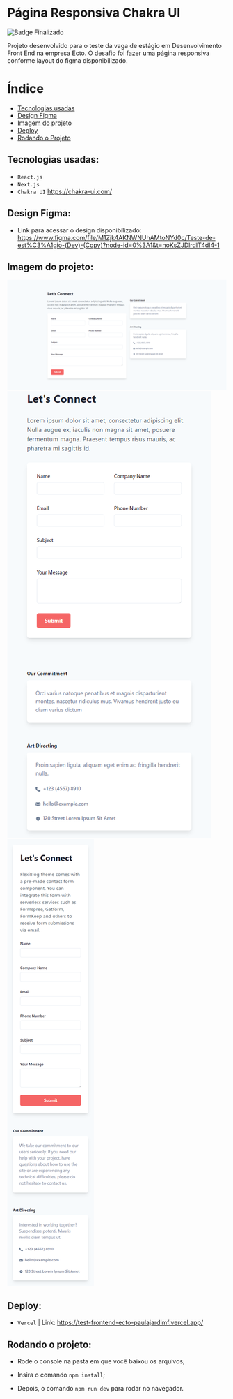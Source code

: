 # Página Responsiva Chakra UI

![Badge Finalizado](http://img.shields.io/static/v1?label=STATUS&message=FINALIZADO&color=GREEN&style=for-the-badge)

Projeto desenvolvido para o teste da vaga de estágio em Desenvolvimento Front End na empresa Ecto.
O desafio foi fazer uma página responsiva conforme layout do figma disponibilizado.

# Índice

* [Tecnologias usadas](#tecnologias-usadas)
* [Design Figma](#design-figma)
* [Imagem do projeto](#imagem-do-projeto)
* [Deploy](#deploy)
* [Rodando o Projeto](#rodando-o-projeto)


## Tecnologias usadas:

- ``React.js``
- ``Next.js``
- ``Chakra UI`` <https://chakra-ui.com/>

## Design Figma:

- Link para acessar o design disponibilizado: <https://www.figma.com/file/M1Zjk4AKNWNUhAMtoNYd0c/Teste-de-est%C3%A1gio-(Dev)-(Copy)?node-id=0%3A1&t=noKsZJDlrdIT4dl4-1>

## Imagem do projeto:

![layout desktop](./public/images/layout-desktop.png)
![layout tablet](./public/images/layout-tablet.png)
![layout mobile](./public/images/layout-mobile.png)


## Deploy:

- ``Vercel`` | Link: <https://test-frontend-ecto-paulajardimf.vercel.app/>


## Rodando o projeto:
- Rode o console na pasta em que você baixou os arquivos;

- Insira o comando ``npm install``;

- Depois, o comando ``npm run dev`` para rodar no navegador.
